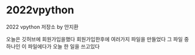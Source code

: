 # 2022vpython
2022 vpython 저장소 by 안지환

오늘은 깃허브에 회원가입을했다
회원가입한후에 여러가지 파일을 만들었다
그 파일 중 하나인 이 파일에다가 오늘 한 일을 쓰고있다
